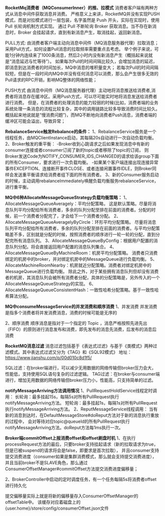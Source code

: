 **RocketMq消费者（MQConsumerInner）的推、拉模式**
    消费者客户端有两种方式从消息中间件获取消息并消费。
    严格意义上来讲，RocketMQ并没有实现PUSH模式，而是对拉模式进行一层包装，名字虽然是 Push 开头，实际在实现时，使用 Pull 长轮询机制方式实现。
    通过 Pull 不断轮询 Broker 获取消息。当不存在新消息时，Broker 会挂起请求，直到有新消息产生，取消挂起，返回新消息。

PULL方式:
    由消费者客户端主动向消息中间件（MQ消息服务器代理）拉取消息；采用Pull方式，如何设置Pull消息的拉取频率需要重点去考虑。
    举个例子来说，可能1分钟内连续来了1000条消息，然后2小时内没有新消息产生（概括起来说就是“消息延迟与忙等待”）。
    如果每次Pull的时间间隔比较久，会增加消息的延迟，即消息到达消费者的时间加长，MQ中消息的堆积量变大；
    若每次Pull的时间间隔较短，但是在一段时间内MQ中并没有任何消息可以消费，那么会产生很多无效的Pull请求的RPC开销，影响MQ整体的网络性能；

PUSH方式
    由消息中间件（MQ消息服务器代理）主动地将消息推送给消费者,消费者将消息存在缓冲区。采用Push方式，可以尽可能实时地将消息发送给消费者进行消费。
    但是，在消费者的处理消息的能力较弱的时候(比如，消费者端的业务系统处理一条消息的流程比较复杂，其中的调用链路比较多导致消费时间比较久。
    概括起来地说就是“慢消费问题”)，而MQ不断地向消费者Push消息，消费者端的缓冲区可能会溢出，导致异常；
    
**RebalanceService触发Rebalance的条件：**
1、RebalanceService服务是一个线程任务，由MQClientInstance启动，其每隔20s自动进行一次自动负载均衡。
2、Broker触发的重平衡：
    -Broker收到心跳请求之后如果发现消息中有新的consumer连接或者consumer订阅了新的topic或者移除了topic的订阅， 
        则Broker发送Code为NOTIFY_CONSUMER_IDS_CHANGED的请求给该group下面的所有Consumer，要求进行一次负载均衡。
    -如果某个客户端连接出现连接异常事件EXCEPTION、连接断开事件CLOSE、或者连接闲置事件IDLE，则Broker同样会发送重平衡请求给消费者组下面的所有消费者。
3、新的Consumer服务启动的时候，主动调用rebalanceImmediately唤醒负载均衡服务rebalanceService，进行重平衡。



**MQ中6种AllocateMessageQueueStrategy负载均衡策略：**
1、AllocateMessageQueueAveragely：平均分配策略，
    这是默认策略。尽量将消息队列平均分配给所有消费者，多余的队列分配至排在前面的消费者。分配的时候，前一个消费者分配完了，才会给下一个消费者分配。
2、AllocateMessageQueueAveragelyByCircle：环形平均分配策略。
    尽量将消息队列平均分配给所有消费者，多余的队列分配至排在前面的消费者。与平均分配策略差不多，区别就是分配的时候，按照消费者的顺序进行一轮一轮的分配，直到分配完所有消息队列。
3、AllocateMessageQueueByConfig：根据用户配置的消息队列分配。将会直接返回用户配置的消息队列集合。
4、AllocateMessageQueueByMachineRoom：机房平均分配策略。
    消费者只消费绑定的机房中的broker，并对绑定机房中的MessageQueue进行负载均衡。
5、AllocateMachineRoomNearby：机房就近分配策略。消费者对绑定机房中的MessageQueue进行负载均衡。
    除此之外，对于某些拥有消息队列但却没有消费者的机房，其消息队列会被所有消费者分配，具体的分配策略是，另外传入的一个AllocateMessageQueueStrategy的实现。
6、AllocateMessageQueueConsistentHash：一致性哈希分配策略。基于一致性哈希算法分配。


**MQ中consumeMessageService的并发消费和顺序消费**
1、并发消费
并发消费是指多个消费者将并发消费消息，消费的时候可能是无序的

2、顺序消费
顺序消息是指对于一个指定的 Topic ，消息严格按照先进先出（FIFO）的原则进行消息发布和消费，即先发布的消息先消费，后发布的消息后消费

**RocketMQ消息过滤**
消息过滤包括基于《表达式过滤》与基于《类模式》两种过滤模式。其中表达式过滤又分为《TAG》和《SQL92模式》
地址：https://www.jianshu.com/p/00d010c8d1f5/

SQL过滤：在broker端进行，可以减少无用数据的网络传输但broker压力会大，性能低，支持使用SQL语句复杂的过滤逻辑。
TAG过滤：在broker与consumer端进行，增加无用数据的网络传输但broker压力小，性能高，只支持简单的过滤。

**notifyMessageArriving方法调用情况**
1、PullRequestHoldService线程定时调用：
    长轮询：最多挂起15s，每隔5s对所有PullRequest执行notifyMessageArriving方法。
    短轮询：最多挂起1s，每隔1s对所有PullRequest执行notifyMessageArriving方法。
2、ReputMessageService线程调用：
    当有新的消息到达时，在DefaultMessageStore#doReput方法对于新的消息执行重放的过程中，
    会对等待对应topic@queueId的所有PullRequest执行notifyMessageArriving方法。doReput方法每1ms执行一次。
    
**Broker端commitOffset上报消费offset和offset刷盘时机**
1、在执行processRequest方法的最后，只要broker支持挂起请求（新的拉取请求为true，但是已被suspend的请求将会是false，即要求是首次拉取），
并且consumer支持提交消费进度（consumer如果是集群消费模式，那么就会支持提交消费进度），
并且当前broker不是SLAVE角色，那么通过ConsumerOffsetManager#commitOffset方法提交消费进度偏移量；

2、BrokerController中启动的定时调度任务，有一个任务每隔5s将消费者offset进行持久化

提交偏移量实际上就是将新的偏移量存入ConsumerOffsetManager的offsetTable中。
该缓存对应着磁盘上的{user.home}/store/config/consumerOffset.json文件